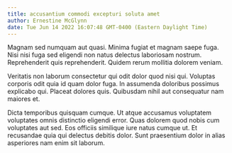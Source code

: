 ```yaml
---
title: accusantium commodi excepturi soluta amet
author: Ernestine McGlynn
date: Tue Jun 14 2022 16:07:48 GMT-0400 (Eastern Daylight Time)
---
```

Magnam sed numquam aut quasi. Minima fugiat et magnam saepe fuga. Nisi nisi fuga sed eligendi non natus delectus laboriosam nostrum. Reprehenderit quis reprehenderit. Quidem rerum mollitia dolorem veniam.

 Veritatis non laborum consectetur qui odit dolor quod nisi qui. Voluptas corporis odit quia id quam dolor fuga. In assumenda doloribus possimus explicabo qui. Placeat dolores quis. Quibusdam nihil aut consequatur nam maiores et.

 Dicta temporibus quisquam cumque. Ut atque accusamus voluptatem voluptates omnis distinctio eligendi error. Quas dolorem quod nobis cum voluptates aut sed. Eos officiis similique iure natus cumque ut. Et recusandae quia qui delectus debitis dolor. Sunt praesentium dolor in alias asperiores nam enim sit laborum.